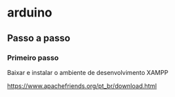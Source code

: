 # arduino
<h2>Passo a passo</h2>
<h3>Primeiro passo</h3>
<p>Baixar e instalar o ambiente de desenvolvimento XAMPP</p>
<a href="https://www.apachefriends.org/pt_br/download.html">https://www.apachefriends.org/pt_br/download.html</a>
